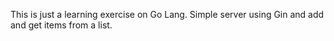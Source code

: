 This is just a learning exercise on Go Lang.  Simple server using Gin and add and get items from a list.
